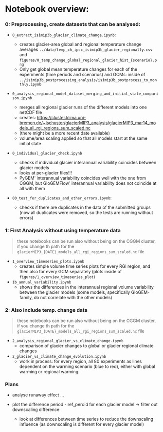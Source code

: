 # Notebook overview:


### 0: Preprocessing, create datasets that can be analysed:
- `0_extract_isimip3b_glacier_climate_change.ipynb`: 
    - creates glacier-area global and regional temperature change averages `../data/temp_ch_ipcc_isimip3b_glacier_regionally.csv` and `figures/0_temp_change_global_regional_glacier_hist_{scenario}.png`
    - Only get global mean temperature changes for each of the experiments (time periods and scenarios) and GCMs: inside of `../isimip3b_postprocessing_analysis/isimip3b_postprocess_to_monthly.ipynb`
- `0_analysis_regional_model_dataset_merging_and_initial_state_comparison.ipynb`
    - merges all regional glacier runs of the different models into one netCDF file 
    - creates: https://cluster.klima.uni-bremen.de/~lschuster/glacierMIP3_analysis/glacierMIP3_mar14_models_all_rgi_regions_sum_scaled.nc
    - (there might be a more recent date available)
    - volume/area scaling applied so that all models start at the same initial state
    
- `0_individual_glacier_check.ipynb`
    - checks if individual glacier interannual variability coincides between glacier models
    - looks at per-glacier files!!!
    - PyGEM' interannual variability coincides well with the one from OGGM, but GloGEMFlow' interannual variability does not coincide at all with them 
    
- `00_test_for_duplicates_and_other_errors.ipynb`:
    - checks if there are duplicates in the data of the submitted groups (now all duplicates were removed, so the tests are running without errors)
    
 
### 1: First Analysis without using temperature data
> these notebooks can be run also without being on the OGGM cluster, if you change th path for the `glacierMIP3_{DATE}_models_all_rgi_regions_sum_scaled.nc` file

- `1_overview_timeseries_plots.iypnb`
    - creates simple volume time series plots for every RGI region, and then also for every GCM separately (plots inside of `figures/1_overview_timeseries_plot`)
- `1b_annual_variability.ipynb`
    - shows the differences in the interannual regional volume variability between the glacier models (some models, specifically GloGEM-family, do not correlate with the other models)
    

### 2: Also include temp. change data
> these notebooks can be run also without being on the OGGM cluster, if you change th path for the `glacierMIP3_{DATE}_models_all_rgi_regions_sum_scaled.nc` file

- `2_analysis_regional_glacier_vs_climate_change.ipynb`
    - comparison of glacier changes to global or glacier regional climate changes 
- `2_glacier_vs_climate_change_evolution.ipynb`
    - work in process: for every region, all 80 experiments as lines dependent on the warming scenario (blue to red), either with global warming or regional warming 
    
### Plans
- analyse runaway effect ...

- plot the difference period - ref_peroid for each glacier model -> filter out downscaling difference 
    - look at differences between time series to reduce the downscaling influence  (as downscaling is different for every glacier model)

    
    